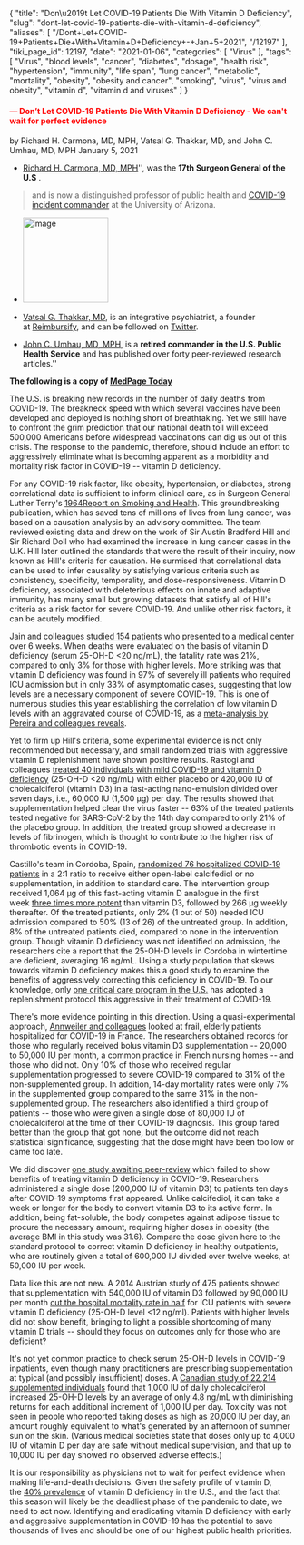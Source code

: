 {
    "title": "Don\u2019t Let COVID-19 Patients Die With Vitamin D Deficiency",
    "slug": "dont-let-covid-19-patients-die-with-vitamin-d-deficiency",
    "aliases": [
        "/Dont+Let+COVID-19+Patients+Die+With+Vitamin+D+Deficiency+-+Jan+5+2021",
        "/12197"
    ],
    "tiki_page_id": 12197,
    "date": "2021-01-06",
    "categories": [
        "Virus"
    ],
    "tags": [
        "Virus",
        "blood levels",
        "cancer",
        "diabetes",
        "dosage",
        "health risk",
        "hypertension",
        "immunity",
        "life span",
        "lung cancer",
        "metabolic",
        "mortality",
        "obesity",
        "obesity and cancer",
        "smoking",
        "virus",
        "virus and obesity",
        "vitamin d",
        "vitamin d and viruses"
    ]
}


#### <span style="color:#F00;">— Don’t Let COVID-19 Patients Die With Vitamin D Deficiency - We can't wait for perfect evidence</span>

by Richard H. Carmona, MD, MPH, Vatsal G. Thakkar, MD, and John C. Umhau, MD, MPH January 5, 2021

* [Richard H. Carmona, MD, MPH](https://publichealth.arizona.edu/directory/richard-carmona)'', was the  **17th Surgeon General of the U.S** . 

> and is now a distinguished professor of public health and [COVID-19 incident commander](https://deptmedicine.arizona.edu/news/2020/uarizona-names-surgeon-general-carmona-lead-campus-reentry-plan) at the University of Arizona.

   * <img src="https://d378j1rmrlek7x.cloudfront.net/attachments/jpeg/carmona.jpg" alt="image" width="150">

* [Vatsal G. Thakkar, MD](http://www.vatsalthakkar.com/), is an integrative psychiatrist, a founder at [Reimbursify](http://www.reimbursify.com/), and can be followed on [Twitter](http://twitter.com/vatsalthakkarmd).

* [John C. Umhau, MD, MPH](https://www.linkedin.com/in/john-umhau-md-mph-cpe-5506496/), is a **retired commander in the U.S. Public Health Service**  and has published over forty peer-reviewed research articles.''

 **The following is a copy of [MedPage Today](https://www.medpagetoday.com/infectiousdisease/covid19/90530)** 

The U.S. is breaking new records in the number of daily deaths from COVID-19. The breakneck speed with which several vaccines have been developed and deployed is nothing short of breathtaking. Yet we still have to confront the grim prediction that our national death toll will exceed 500,000 Americans before widespread vaccinations can dig us out of this crisis. The response to the pandemic, therefore, should include an effort to aggressively eliminate what is becoming apparent as a morbidity and mortality risk factor in COVID-19 -- vitamin D deficiency.

For any COVID-19 risk factor, like obesity, hypertension, or diabetes, strong correlational data is sufficient to inform clinical care, as in Surgeon General Luther Terry's [1964Report on Smoking and Health](https://profiles.nlm.nih.gov/spotlight/nn/feature/smoking). This groundbreaking publication, which has saved tens of millions of lives from lung cancer, was based on a causation analysis by an advisory committee. The team reviewed existing data and drew on the work of Sir Austin Bradford Hill and Sir Richard Doll who had examined the increase in lung cancer cases in the U.K. Hill later outlined the standards that were the result of their inquiry, now known as Hill's criteria for causation. He surmised that correlational data can be used to infer causality by satisfying various criteria such as consistency, specificity, temporality, and dose-responsiveness. Vitamin D deficiency, associated with deleterious effects on innate and adaptive immunity, has many small but growing datasets that satisfy all of Hill's criteria as a risk factor for severe COVID-19. And unlike other risk factors, it can be acutely modified.

Jain and colleagues [studied 154 patients](https://www.nature.com/articles/s41598-020-77093-z%20with%20COVID-19) who presented to a medical center over 6 weeks. When deaths were evaluated on the basis of vitamin D deficiency (serum 25-OH-D <20 ng/mL), the fatality rate was 21%, compared to only 3% for those with higher levels. More striking was that vitamin D deficiency was found in 97% of severely ill patients who required ICU admission but in only 33% of asymptomatic cases, suggesting that low levels are a necessary component of severe COVID-19. This is one of numerous studies this year establishing the correlation of low vitamin D levels with an aggravated course of COVID-19, as a [meta-analysis by Pereira and colleagues reveals](https://www.tandfonline.com/doi/full/10.1080/10408398.2020.1841090?journalCode=bfsn20).

Yet to firm up Hill's criteria, some experimental evidence is not only recommended but necessary, and small randomized trials with aggressive vitamin D replenishment have shown positive results. Rastogi and colleagues [treated 40 individuals with mild COVID-19 and vitamin D deficiency](https://pmj.bmj.com/content/early/2020/11/12/postgradmedj-2020-139065) (25-OH-D <20 ng/mL) with either placebo or 420,000 IU of cholecalciferol (vitamin D3) in a fast-acting nano-emulsion divided over seven days, i.e., 60,000 IU (1,500 μg) per day. The results showed that supplementation helped clear the virus faster -- 63% of the treated patients tested negative for SARS-CoV-2 by the 14th day compared to only 21% of the placebo group. In addition, the treated group showed a decrease in levels of fibrinogen, which is thought to contribute to the higher risk of thrombotic events in COVID-19.

Castillo's team in Cordoba, Spain, [randomized 76 hospitalized COVID-19 patients](https://www.ncbi.nlm.nih.gov/pmc/articles/PMC7456194/) in a 2:1 ratio to receive either open-label calcifediol or no supplementation, in addition to standard care. The intervention group received 1,064 μg of this fast-acting vitamin D analogue in the first week [three times more potent](https://europepmc.org/article/med/29713796) than vitamin D3, followed by 266 μg weekly thereafter. Of the treated patients, only 2% (1 out of 50) needed ICU admission compared to 50% (13 of 26) of the untreated group. In addition, 8% of the untreated patients died, compared to none in the intervention group. Though vitamin D deficiency was not identified on admission, the researchers cite a report that the 25-OH-D levels in Cordoba in wintertime are deficient, averaging 16 ng/mL. Using a study population that skews towards vitamin D deficiency makes this a good study to examine the benefits of aggressively correcting this deficiency in COVID-19. To our knowledge, only [one critical care program in the U.S.](https://www.evms.edu/media/evms_public/departments/internal_medicine/Marik-Covid-Protocol-Summary.pdf) has adopted a replenishment protocol this aggressive in their treatment of COVID-19.

There's more evidence pointing in this direction. Using a quasi-experimental approach, [Annweiler and colleagues](https://www.mdpi.com/2072-6643/12/11/3377) looked at frail, elderly patients hospitalized for COVID-19 in France. The researchers obtained records for those who regularly received bolus vitamin D3 supplementation -- 20,000 to 50,000 IU per month, a common practice in French nursing homes -- and those who did not. Only 10% of those who received regular supplementation progressed to severe COVID-19 compared to 31% of the non-supplemented group. In addition, 14-day mortality rates were only 7% in the supplemented group compared to the same 31% in the non-supplemented group. The researchers also identified a third group of patients -- those who were given a single dose of 80,000 IU of cholecalciferol at the time of their COVID-19 diagnosis. This group fared better than the group that got none, but the outcome did not reach statistical significance, suggesting that the dose might have been too low or came too late.

We did discover [one study awaiting peer-review](https://www.medrxiv.org/content/10.1101/2020.11.16.20232397v1) which failed to show benefits of treating vitamin D deficiency in COVID-19. Researchers administered a single dose (200,000 IU of vitamin D3) to patients ten days after COVID-19 symptoms first appeared. Unlike calcifediol, it can take a week or longer for the body to convert vitamin D3 to its active form. In addition, being fat-soluble, the body competes against adipose tissue to procure the necessary amount, requiring higher doses in obesity (the average BMI in this study was 31.6). Compare the dose given here to the standard protocol to correct vitamin D deficiency in healthy outpatients, who are routinely given a total of 600,000 IU divided over twelve weeks, at 50,000 IU per week.

Data like this are not new. A 2014 Austrian study of 475 patients showed that supplementation with 540,000 IU of vitamin D3 followed by 90,000 IU per month [cut the hospital mortality rate in half](https://pubmed.ncbi.nlm.nih.gov/25268295/) for ICU patients with severe vitamin D deficiency (25-OH-D level <12 ng/ml). Patients with higher levels did not show benefit, bringing to light a possible shortcoming of many vitamin D trials -- should they focus on outcomes only for those who are deficient?

It's not yet common practice to check serum 25-OH-D levels in COVID-19 inpatients, even though many practitioners are prescribing supplementation at typical (and possibly insufficient) doses. A [Canadian study of 22,214 supplemented individuals](https://pubmed.ncbi.nlm.nih.gov/25372709/) found that 1,000 IU of daily cholecalciferol increased 25-OH-D levels by an average of only 4.8 ng/mL with diminishing returns for each additional increment of 1,000 IU per day. Toxicity was not seen in people who reported taking doses as high as 20,000 IU per day, an amount roughly equivalent to what's generated by an afternoon of summer sun on the skin. (Various medical societies state that doses only up to 4,000 IU of vitamin D per day are safe without medical supervision, and that up to 10,000 IU per day showed no observed adverse effects.)

It is our responsibility as physicians not to wait for perfect evidence when making life-and-death decisions. Given the safety profile of vitamin D, the [40% prevalence](https://pubmed.ncbi.nlm.nih.gov/30087817/) of vitamin D deficiency in the U.S., and the fact that this season will likely be the deadliest phase of the pandemic to date, we need to act now. Identifying and eradicating vitamin D deficiency with early and aggressive supplementation in COVID-19 has the potential to save thousands of lives and should be one of our highest public health priorities.